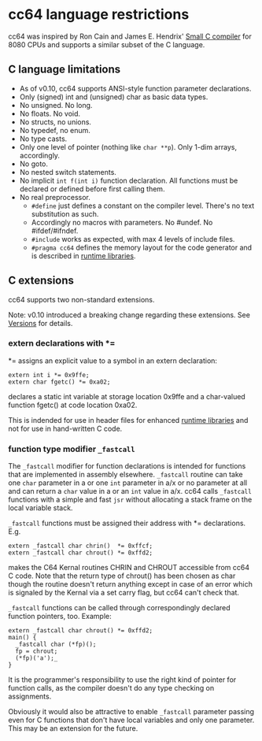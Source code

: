 # cc64 language restrictions

cc64 was inspired by Ron Cain and James E. Hendrix'
[Small C compiler](https://en.wikipedia.org/wiki/Small-C) for
8080 CPUs and supports a similar subset of the C language.


## C language limitations

- As of v0.10, cc64 supports ANSI-style function
parameter declarations.
- Only (signed) int and (unsigned) char as basic data types.
- No unsigned. No long.
- No floats. No void.
- No structs, no unions.
- No typedef, no enum.
- No type casts.
- Only one level of pointer (nothing like `char **p`). Only 1-dim arrays,
accordingly.
- No goto.
- No nested switch statements.
- No implicit `int f(int i)` function declaration.
All functions must be declared or defined before first calling them.
- No real preprocessor.
  - `#define` just defines a constant on the compiler level. There's no
text substitution as such.
  - Accordingly no macros with parameters. No #undef. No #ifdef/#ifndef.
  - `#include` works as expected, with max 4 levels of include files.
  - `#pragma cc64` defines the memory layout for the code generator and is
described in [runtime libraries](Runtime-libs.md).


## C extensions

cc64 supports two non-standard extensions.

Note: v0.10 introduced a breaking change regarding these extensions.
See [Versions](Versions.md) for details.

### extern declarations with \*=

\*= assigns an explicit value to a symbol in an extern declaration:

```
extern int i *= 0x9ffe;
extern char fgetc() *= 0xa02;
```
declares a static int variable at storage location 0x9ffe and a
char-valued function fgetc() at code location 0xa02.

This is indended for use in header files for enhanced 
[runtime libraries](Runtime-libs.md) and not for use in hand-written C code.

### function type modifier `_fastcall`

The `_fastcall` modifier for function declarations is intended
for functions that are implemented in assembly elsewhere.
`_fastcall` routine can take one `char` parameter in a or one
`int` parameter in a/x or no parameter at all and can return a
`char` value in a or an `int` value in a/x.
cc64 calls `_fastcall` functions with a simple and fast `jsr`
without allocating a stack frame on the local variable stack.

`_fastcall` functions must be assigned their address with \*=
declarations. E.g.

```
extern _fastcall char chrin()  *= 0xffcf;
extern _fastcall char chrout() *= 0xffd2;
```
makes the C64 Kernal routines CHRIN and CHROUT accessible from cc64
C code.
Note that the return type of chrout() has been chosen as char though the
routine doesn't return anything except in case of an error which is signaled
by the Kernal via a set carry flag, but cc64 can't check that.

`_fastcall` functions can be called through correspondingly
declared function pointers, too. Example:

```
extern _fastcall char chrout() *= 0xffd2;
main() {
  _fastcall char (*fp)();
  fp = chrout;
  (*fp)('a');_
}
```
It is the programmer's responsibility to use the right kind of
pointer for function calls, as the compiler doesn't do any type
checking on assignments.

Obviously it would also be attractive to enable `_fastcall` parameter passing even
for C functions that don't have local variables and only one parameter. This may be an extension for the future.
